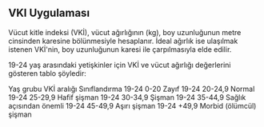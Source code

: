   VKI Uygulaması
-------------

Vücut kitle indeksi (VKİ), vücut ağırlığının (kg), boy uzunluğunun metre cinsinden karesine bölünmesiyle hesaplanır.
İdeal ağırlık ise ulaşılmak istenen VKİ'nin, boy uzunluğunun karesi ile çarpılmasıyla elde edilir.

19-24 yaş arasındaki yetişkinler için VKİ ve vücut ağırlığı değerlerini gösteren tablo şöyledir:

Yaş grubu     VKİ aralığı     Sınıflandırma
19-24              0-20            Zayıf
19-24             20-24,9         Normal
19-24             25-29,9         Hafif şişman
19-24             30-34,9         Şişman
19-24             35-44,9         Sağlık açısından önemli
19-24             45-49,9         Aşırı şişman
19-24             +49,9           Morbid (ölümcül) şişman